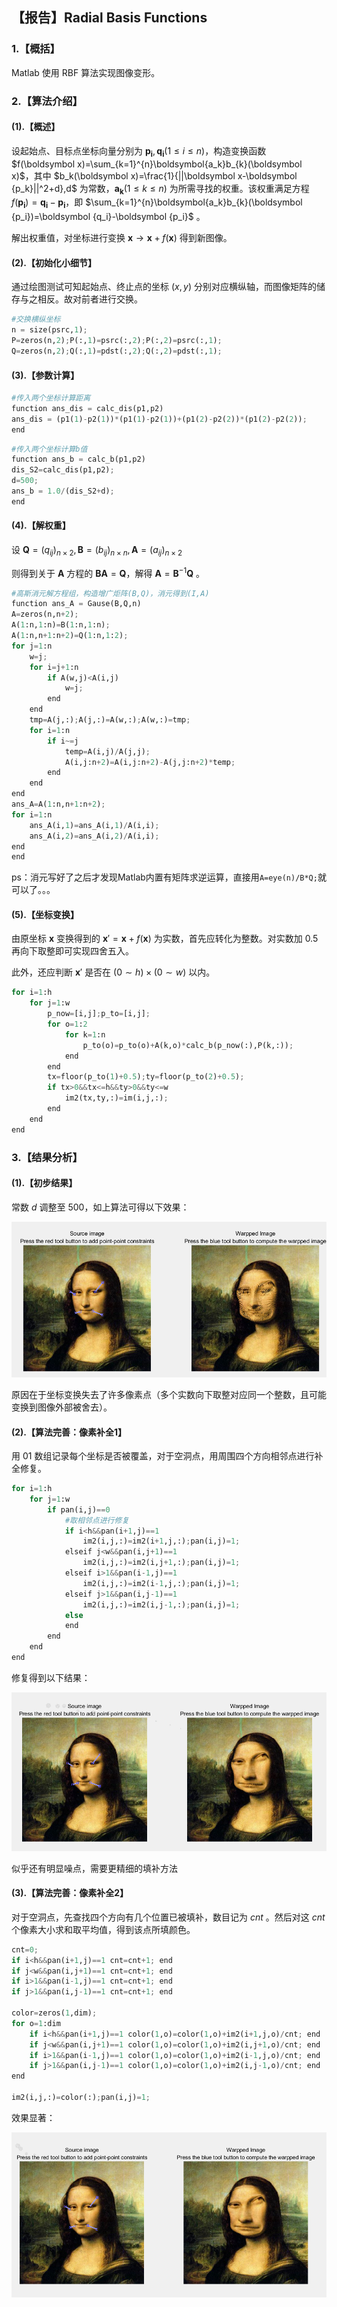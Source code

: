 ## **【报告】Radial Basis Functions**

### **1.【概括】**

Matlab 使用 RBF 算法实现图像变形。

### **2.【算法介绍】**

#### **(1).【概述】**

设起始点、目标点坐标向量分别为 $\boldsymbol{p_i},\boldsymbol{q_i}(1\leqslant i\leqslant n)$，构造变换函数 $f(\boldsymbol x)=\sum_{k=1}^{n}\boldsymbol{a_k}b_{k}(\boldsymbol x)$，其中 $b_k(\boldsymbol x)=\frac{1}{||\boldsymbol x-\boldsymbol {p_k}||^2+d},d$ 为常数，$\boldsymbol {a_k}(1\leqslant k\leqslant n)$ 为所需寻找的权重。该权重满足方程 $f(\boldsymbol {p_i})=\boldsymbol{q_i}-\boldsymbol {p_i}$，即 $\sum_{k=1}^{n}\boldsymbol{a_k}b_{k}(\boldsymbol {p_i})=\boldsymbol {q_i}-\boldsymbol {p_i}$ 。

解出权重值，对坐标进行变换 $\boldsymbol {x}\rightarrow \boldsymbol {x}+f(\boldsymbol {x})$ 得到新图像。

#### **(2).【初始化小细节】**

通过绘图测试可知起始点、终止点的坐标 $(x,y)$ 分别对应横纵轴，而图像矩阵的储存与之相反。故对前者进行交换。

```python
#交换横纵坐标
n = size(psrc,1);
P=zeros(n,2);P(:,1)=psrc(:,2);P(:,2)=psrc(:,1);
Q=zeros(n,2);Q(:,1)=pdst(:,2);Q(:,2)=pdst(:,1);
```

#### **(3).【参数计算】**

```python
#传入两个坐标计算距离
function ans_dis = calc_dis(p1,p2)
ans_dis = (p1(1)-p2(1))*(p1(1)-p2(1))+(p1(2)-p2(2))*(p1(2)-p2(2));
end
```

```python
#传入两个坐标计算b值
function ans_b = calc_b(p1,p2)
dis_S2=calc_dis(p1,p2);
d=500;
ans_b = 1.0/(dis_S2+d);
end
```

#### **(4).【解权重】**

设 $\boldsymbol Q=(q_{ij})_{n\times 2},\boldsymbol B=(b_{ij})_{n\times n},\boldsymbol A=(a_{ij})_{n\times 2}$

则得到关于 $\boldsymbol A$ 方程的 $\boldsymbol B\boldsymbol A=\boldsymbol Q$，解得 $\boldsymbol A=\boldsymbol B^{-1}\boldsymbol Q$ 。 

```python
#高斯消元解方程组，构造增广炬阵(B,Q)，消元得到(I,A)
function ans_A = Gause(B,Q,n)
A=zeros(n,n+2);
A(1:n,1:n)=B(1:n,1:n);
A(1:n,n+1:n+2)=Q(1:n,1:2);
for j=1:n
    w=j;
    for i=j+1:n
        if A(w,j)<A(i,j)
            w=j;
        end
    end
    tmp=A(j,:);A(j,:)=A(w,:);A(w,:)=tmp;
    for i=1:n
        if i~=j
            temp=A(i,j)/A(j,j);
            A(i,j:n+2)=A(i,j:n+2)-A(j,j:n+2)*temp;
        end
    end
end
ans_A=A(1:n,n+1:n+2);
for i=1:n
    ans_A(i,1)=ans_A(i,1)/A(i,i);
    ans_A(i,2)=ans_A(i,2)/A(i,i);
end
end
```

ps：消元写好了之后才发现Matlab内置有矩阵求逆运算，直接用`A=eye(n)/B*Q;`就可以了。。。

#### **(5).【坐标变换】**

由原坐标 $\boldsymbol {x}$ 变换得到的 $\boldsymbol {x}'=\boldsymbol {x}+f(\boldsymbol {x})$ 为实数，首先应转化为整数。对实数加 $0.5$ 再向下取整即可实现四舍五入。

此外，还应判断 $\boldsymbol x'$ 是否在 $(0\sim h)\times(0\sim w)$ 以内。

```python
for i=1:h
    for j=1:w
        p_now=[i,j];p_to=[i,j];
        for o=1:2
            for k=1:n
                p_to(o)=p_to(o)+A(k,o)*calc_b(p_now(:),P(k,:));
            end
        end
        tx=floor(p_to(1)+0.5);ty=floor(p_to(2)+0.5);
        if tx>0&&tx<=h&&ty>0&&ty<=w
            im2(tx,ty,:)=im(i,j,:);
        end
    end
end
```

### **3.【结果分析】**

#### **(1).【初步结果】**

常数 $d$ 调整至 $500$，如上算法可得以下效果：

![](./src/_1.png)

原因在于坐标变换失去了许多像素点（多个实数向下取整对应同一个整数，且可能变换到图像外部被舍去）。

#### **(2).【算法完善：像素补全1】**

用 $01$ 数组记录每个坐标是否被覆盖，对于空洞点，用周围四个方向相邻点进行补全修复。

```python
for i=1:h
    for j=1:w
        if pan(i,j)==0
            #取相邻点进行修复
            if i<h&&pan(i+1,j)==1
                im2(i,j,:)=im2(i+1,j,:);pan(i,j)=1;
            elseif j<w&&pan(i,j+1)==1
                im2(i,j,:)=im2(i,j+1,:);pan(i,j)=1;
            elseif i>1&&pan(i-1,j)==1
                im2(i,j,:)=im2(i-1,j,:);pan(i,j)=1;
            elseif j>1&&pan(i,j-1)==1
                im2(i,j,:)=im2(i,j-1,:);pan(i,j)=1;
            else 
            end
        end
    end
end
```

修复得到以下结果：

![](./src/_2.png)

似乎还有明显噪点，需要更精细的填补方法

#### **(3).【算法完善：像素补全2】**

对于空洞点，先查找四个方向有几个位置已被填补，数目记为 $cnt$ 。然后对这 $cnt$ 个像素大小求和取平均值，得到该点所填颜色。

```python
cnt=0;
if i<h&&pan(i+1,j)==1 cnt=cnt+1; end
if j<w&&pan(i,j+1)==1 cnt=cnt+1; end
if i>1&&pan(i-1,j)==1 cnt=cnt+1; end
if j>1&&pan(i,j-1)==1 cnt=cnt+1; end
                
color=zeros(1,dim);
for o=1:dim
	if i<h&&pan(i+1,j)==1 color(1,o)=color(1,o)+im2(i+1,j,o)/cnt; end
	if j<w&&pan(i,j+1)==1 color(1,o)=color(1,o)+im2(i,j+1,o)/cnt; end
	if i>1&&pan(i-1,j)==1 color(1,o)=color(1,o)+im2(i-1,j,o)/cnt; end
	if j>1&&pan(i,j-1)==1 color(1,o)=color(1,o)+im2(i,j-1,o)/cnt; end
end

im2(i,j,:)=color(:);pan(i,j)=1;
```

效果显著：

![](./src/_3.png)



